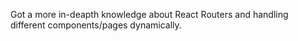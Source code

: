 Got a more in-deapth knowledge about React Routers and handling different components/pages dynamically.
